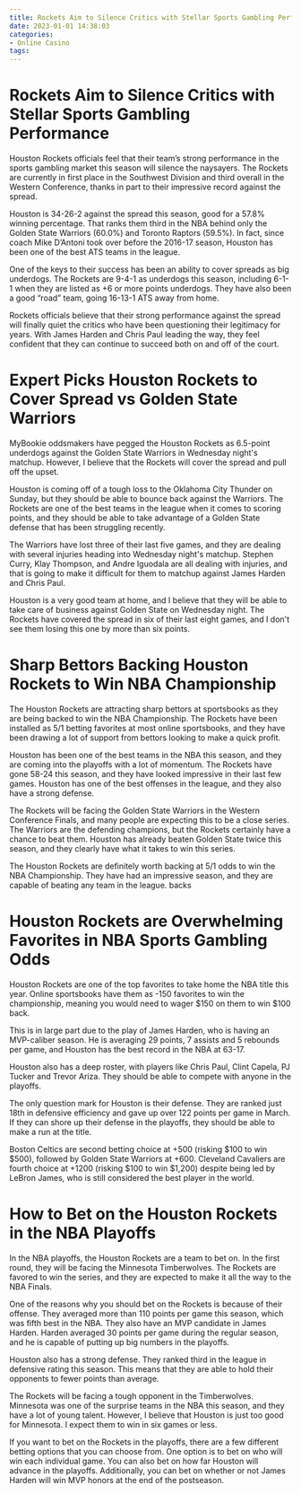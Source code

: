 ```yaml
---
title: Rockets Aim to Silence Critics with Stellar Sports Gambling Performance 
date: 2023-01-01 14:38:03
categories:
- Online Casino
tags:
---
```



#  Rockets Aim to Silence Critics with Stellar Sports Gambling Performance 

Houston Rockets officials feel that their team’s strong performance in the sports gambling market this season will silence the naysayers. The Rockets are currently in first place in the Southwest Division and third overall in the Western Conference, thanks in part to their impressive record against the spread.

Houston is 34-26-2 against the spread this season, good for a 57.8% winning percentage. That ranks them third in the NBA behind only the Golden State Warriors (60.0%) and Toronto Raptors (59.5%). In fact, since coach Mike D’Antoni took over before the 2016-17 season, Houston has been one of the best ATS teams in the league.

One of the keys to their success has been an ability to cover spreads as big underdogs. The Rockets are 9-4-1 as underdogs this season, including 6-1-1 when they are listed as +6 or more points underdogs. They have also been a good “road” team, going 16-13-1 ATS away from home.

Rockets officials believe that their strong performance against the spread will finally quiet the critics who have been questioning their legitimacy for years. With James Harden and Chris Paul leading the way, they feel confident that they can continue to succeed both on and off of the court.

#  Expert Picks Houston Rockets to Cover Spread vs Golden State Warriors 

MyBookie oddsmakers have pegged the Houston Rockets as 6.5-point underdogs against the Golden State Warriors in Wednesday night's matchup. However, I believe that the Rockets will cover the spread and pull off the upset.

Houston is coming off of a tough loss to the Oklahoma City Thunder on Sunday, but they should be able to bounce back against the Warriors. The Rockets are one of the best teams in the league when it comes to scoring points, and they should be able to take advantage of a Golden State defense that has been struggling recently.

The Warriors have lost three of their last five games, and they are dealing with several injuries heading into Wednesday night's matchup. Stephen Curry, Klay Thompson, and Andre Iguodala are all dealing with injuries, and that is going to make it difficult for them to matchup against James Harden and Chris Paul.

Houston is a very good team at home, and I believe that they will be able to take care of business against Golden State on Wednesday night. The Rockets have covered the spread in six of their last eight games, and I don't see them losing this one by more than six points.

#  Sharp Bettors Backing Houston Rockets to Win NBA Championship

The Houston Rockets are attracting sharp bettors at sportsbooks as they are being backed to win the NBA Championship. The Rockets have been installed as 5/1 betting favorites at most online sportsbooks, and they have been drawing a lot of support from bettors looking to make a quick profit.

Houston has been one of the best teams in the NBA this season, and they are coming into the playoffs with a lot of momentum. The Rockets have gone 58-24 this season, and they have looked impressive in their last few games. Houston has one of the best offenses in the league, and they also have a strong defense.

The Rockets will be facing the Golden State Warriors in the Western Conference Finals, and many people are expecting this to be a close series. The Warriors are the defending champions, but the Rockets certainly have a chance to beat them. Houston has already beaten Golden State twice this season, and they clearly have what it takes to win this series.

The Houston Rockets are definitely worth backing at 5/1 odds to win the NBA Championship. They have had an impressive season, and they are capable of beating any team in the league. backs

#  Houston Rockets are Overwhelming Favorites in NBA Sports Gambling Odds 

Houston Rockets are one of the top favorites to take home the NBA title this year. Online sportsbooks have them as -150 favorites to win the championship, meaning you would need to wager $150 on them to win $100 back.

This is in large part due to the play of James Harden, who is having an MVP-caliber season. He is averaging 29 points, 7 assists and 5 rebounds per game, and Houston has the best record in the NBA at 63-17.

Houston also has a deep roster, with players like Chris Paul, Clint Capela, PJ Tucker and Trevor Ariza. They should be able to compete with anyone in the playoffs.

The only question mark for Houston is their defense. They are ranked just 18th in defensive efficiency and gave up over 122 points per game in March. If they can shore up their defense in the playoffs, they should be able to make a run at the title.

Boston Celtics are second betting choice at +500 (risking $100 to win $500), followed by Golden State Warriors at +600. Cleveland Cavaliers are fourth choice at +1200 (risking $100 to win $1,200) despite being led by LeBron James, who is still considered the best player in the world.

#  How to Bet on the Houston Rockets in the NBA Playoffs

In the NBA playoffs, the Houston Rockets are a team to bet on. In the first round, they will be facing the Minnesota Timberwolves. The Rockets are favored to win the series, and they are expected to make it all the way to the NBA Finals.

One of the reasons why you should bet on the Rockets is because of their offense. They averaged more than 110 points per game this season, which was fifth best in the NBA. They also have an MVP candidate in James Harden. Harden averaged 30 points per game during the regular season, and he is capable of putting up big numbers in the playoffs.

Houston also has a strong defense. They ranked third in the league in defensive rating this season. This means that they are able to hold their opponents to fewer points than average.

The Rockets will be facing a tough opponent in the Timberwolves. Minnesota was one of the surprise teams in the NBA this season, and they have a lot of young talent. However, I believe that Houston is just too good for Minnesota. I expect them to win in six games or less.

If you want to bet on the Rockets in the playoffs, there are a few different betting options that you can choose from. One option is to bet on who will win each individual game. You can also bet on how far Houston will advance in the playoffs. Additionally, you can bet on whether or not James Harden will win MVP honors at the end of the postseason.